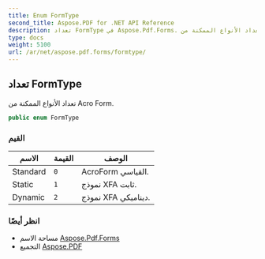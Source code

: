 ```yaml
---
title: Enum FormType
second_title: Aspose.PDF for .NET API Reference
description: تعداد FormType في Aspose.Pdf.Forms. تعداد الأنواع الممكنة من Acro Form
type: docs
weight: 5100
url: /ar/net/aspose.pdf.forms/formtype/
---
```

## تعداد FormType

تعداد الأنواع الممكنة من Acro Form.

```csharp
public enum FormType
```

### القيم

| الاسم | القيمة | الوصف |
| --- | --- | --- |
| Standard | `0` | AcroForm القياسي. |
| Static | `1` | نموذج XFA ثابت. |
| Dynamic | `2` | نموذج XFA ديناميكي. |

### انظر أيضًا

* مساحة الاسم [Aspose.Pdf.Forms](../../aspose.pdf.forms/)
* التجميع [Aspose.PDF](../../)